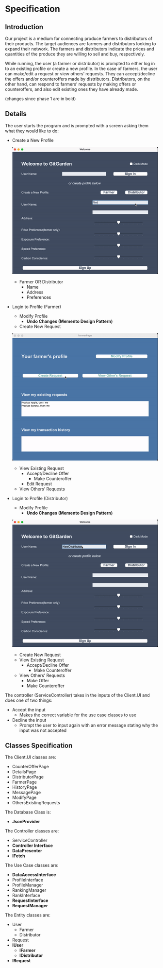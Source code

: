 # Specification

## Introduction

Our project is a medium for connecting produce farmers to distributors of their products. The target audiences are farmers and distributors looking to expand their network. The farmers and distributors indicate the prices and quantities of the produce they are willing to sell and buy, respectively.

While running, the user (a farmer or distributor) is prompted to either log in to an existing profile or create a new profile. In the case of farmers, the user can make/edit a request or view others’ requests. They can accept/decline the offers and/or counteroffers made by distributors. Distributors, on the other hand, can respond to farmers’ requests by making offers or counteroffers, and also edit existing ones they have already made.

(changes since phase 1 are in bold)
## Details

The user starts the program and is prompted with a screen asking them what they would like to do:

- Create a New Profile

    ![welcomePage](assets/welcomePage.gif)
    * Farmer OR Distributor
        + Name
        + Address
        + Preferences
- Login to Profile (Farmer)
    * Modify Profile
        * **Undo Changes (Memento Design Pattern)**
    * Create New Request

    ![requrest](assets/request.gif)
    * View Existing Request
        + Accept/Decline Offer
            + Make Counteroffer
        + Edit Request
    * View Others’ Requests
- Login to Profile (Distributor)
    * Modify Profile
        * **Undo Changes (Memento Design Pattern)**

    ![modify](assets/modify.gif)
    * Create New Request
    * View Existing Request
        + Accept/Decline Offer
            + Make Counteroffer
    * View Others’ Requests
        + Make Offer
        + Make Counteroffer


The controller (ServiceController) takes in the inputs of the Client.UI and does one of two things:
- Accept the input
    * Makes the correct variable for the use case classes to use
- Decline the input
    * Prompt the user to input again with an error message stating why the input was not accepted

## Classes Specification
The Client.UI classes are:
- CounterOfferPage
- DetailsPage
- DistributorPage
- FarmerPage
- HistoryPage
- MessagePage
- ModifyPage
- OthersExistingRequests


The Database Class is:
- **JsonProvider**


The Controller classes are:
- ServiceController
- **Controller Interface**
- **DataPresenter**
- **IFetch**


The Use Case classes are:
- **DataAccessInterface**
- ProfileInterface
- ProfileManager
- RankingManager
- RankInterface
- **RequestInterface**
- **RequestManager**


The Entity classes are:
- User
   - Farmer
   - Distributor
- Request
- **IUser**
   - **IFarmer**
   - **IDistributor**
- **IRequest**
